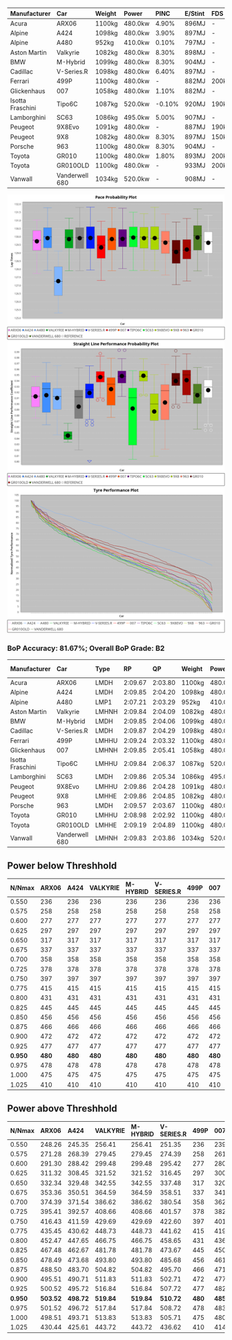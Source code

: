 | Manufacturer     | Car            | Weight | Power   | PINC    | E/Stint | FDS     |
|:-|:-|:-|:-|:-|:-|:-|
| Acura            | ARX06          | 1100kg | 480.0kw | 4.90%   | 896MJ   |    -    |
| Alpine           | A424           | 1098kg | 480.0kw | 3.90%   | 897MJ   |    -    |
| Alpine           | A480           | 952kg  | 410.0kw | 0.10%   | 797MJ   |    -    |
| Aston Martin     | Valkyrie       | 1082kg | 480.0kw | 8.30%   | 898MJ   |    -    |
| BMW              | M-Hybrid       | 1099kg | 480.0kw | 8.30%   | 904MJ   |    -    |
| Cadillac         | V-Series.R     | 1098kg | 480.0kw | 6.40%   | 897MJ   |    -    |
| Ferrari          | 499P           | 1100kg | 480.0kw |    -    | 882MJ   | 200kph  |
| Glickenhaus      | 007            | 1058kg | 480.0kw | 1.10%   | 882MJ   |    -    |
| Isotta Fraschini | Tipo6C         | 1087kg | 520.0kw | -0.10%  | 920MJ   | 190kph  |
| Lamborghini      | SC63           | 1086kg | 495.0kw | 5.00%   | 907MJ   |    -    |
| Peugeot          | 9X8Evo         | 1091kg | 480.0kw |    -    | 887MJ   | 190kph  |
| Peugeot          | 9X8            | 1082kg | 480.0kw | 8.30%   | 897MJ   | 150kph  |
| Porsche          | 963            | 1100kg | 480.0kw | 8.30%   | 904MJ   |    -    |
| Toyota           | GR010          | 1100kg | 480.0kw | 1.80%   | 893MJ   | 200kph  |
| Toyota           | GR010OLD       | 1100kg | 480.0kw |    -    | 933MJ   | 200kph  |
| Vanwall          | Vanderwell 680 | 1034kg | 520.0kw |    -    | 908MJ   |    -    |

![PACECHART](./IMG/AUTO.png)
![STRAIGHTLINEPERFORMANCECHART](./IMG/AUTO_sp.png)
![TYREPERFORMANCECHART](./IMG/AUTO_tw.png)

### BoP Accuracy: 81.67%; Overall BoP Grade: B2
| Manufacturer     | Car            | Type  | RP      | QP      | Weight | Power¹  | Threshhold | PINC    | Power²   | E/Stint | AVG Vmax  | FDS     | RDLC | L/Stint | BOP-Grade | Model Accuracy | Model Points | Match%  | SimDiff |
|:-|:-|:-|:-|:-|:-|:-|:-|:-|:-|:-|:-|:-|:-|:-|:-|:-|:-|:-|:-|
| Acura            | ARX06          | LMDH  | 2:09.67 | 2:03.80 | 1100kg | 480.0kw | 250.0kph   | 4.90%   | 503.50kw |  896MJ  | 291.33kph |    -    | 0.97 | 25      | +A2       | 100.00%        | 996          | 91.96%  | #       |
| Alpine           | A424           | LMDH  | 2:09.85 | 2:04.20 | 1098kg | 480.0kw | 250.0kph   | 3.90%   | 498.70kw |  897MJ  | 291.38kph |    -    | 0.97 | 25      | +B1       | 99.58%         | 1429         | 87.32%  | #       |
| Alpine           | A480           | LMP1  | 2:07.21 | 2:03.29 |  952kg | 410.0kw | 250.0kph   | 0.10%   | 410.40kw |  797MJ  | 290.11kph |    -    | 0.98 | 23      | -Ω1       | 94.94%         | 1689         | 5.02%   | -0.03   |
| Aston Martin     | Valkyrie       | LMHNH | 2:09.84 | 2:04.09 | 1082kg | 480.0kw | 250.0kph   | 8.30%   | 519.80kw |  898MJ  | 282.35kph |    -    | 1.01 | 25      | +C2       | 100.00%        | 247          | 71.20%  | #       |
| BMW              | M-Hybrid       | LMDH  | 2:09.85 | 2:04.06 | 1099kg | 480.0kw | 250.0kph   | 8.30%   | 519.80kw |  904MJ  | 289.81kph |    -    | 0.98 | 25      | ~A1       | 99.97%         | 2912         | 95.62%  | #       |
| Cadillac         | V-Series.R     | LMDH  | 2:09.87 | 2:04.29 | 1098kg | 480.0kw | 250.0kph   | 6.40%   | 510.70kw |  897MJ  | 291.69kph |    -    | 0.97 | 25      | +B2       | 99.49%         | 5225         | 81.91%  | #       |
| Ferrari          | 499P           | LMHHU | 2:09.24 | 2:03.32 | 1100kg | 480.0kw | 250.0kph   |    -    | 480.00kw |  882MJ  | 293.65kph | 200kph  | 1.00 | 25      | -B1       | 100.00%        | 5378         | 86.43%  | #       |
| Glickenhaus      | 007            | LMHNH | 2:09.85 | 2:05.41 | 1058kg | 480.0kw | 250.0kph   | 1.10%   | 485.30kw |  882MJ  | 293.94kph |    -    | 0.94 | 25      | +B2       | 93.90%         | 2170         | 84.86%  | +1.28   |
| Isotta Fraschini | Tipo6C         | LMHHU | 2:09.84 | 2:06.37 | 1087kg | 520.0kw | 250.0kph   | -0.10%  | 519.50kw |  920MJ  | 296.77kph | 190kph  | 1.03 | 25      | +D1       | 100.00%        | 132          | 68.97%  | +1.61   |
| Lamborghini      | SC63           | LMDH  | 2:09.86 | 2:05.34 | 1086kg | 495.0kw | 250.0kph   | 5.00%   | 519.80kw |  907MJ  | 290.28kph |    -    | 1.02 | 25      | +A2       | 100.00%        | 784          | 91.96%  | +1.97   |
| Peugeot          | 9X8Evo         | LMHHU | 2:09.86 | 2:04.28 | 1091kg | 480.0kw | 250.0kph   |    -    | 480.00kw |  887MJ  | 294.88kph | 190kph  | 0.97 | 25      | +B1       | 100.00%        | 1459         | 88.16%  | #       |
| Peugeot          | 9X8            | LMHHE | 2:09.86 | 2:04.85 | 1082kg | 480.0kw | 250.0kph   | 8.30%   | 519.80kw |  897MJ  | 289.23kph | 150kph  | 1.00 | 25      | +B2       | 99.18%         | 4817         | 84.64%  | +0.66   |
| Porsche          | 963            | LMDH  | 2:09.57 | 2:03.67 | 1100kg | 480.0kw | 250.0kph   | 8.30%   | 519.80kw |  904MJ  | 290.90kph |    -    | 0.98 | 25      | ~A1       | 99.92%         | 14207        | 100.00% | #       |
| Toyota           | GR010          | LMHHU | 2:08.98 | 2:02.92 | 1100kg | 480.0kw | 250.0kph   | 1.80%   | 488.60kw |  893MJ  | 293.50kph | 200kph  | 1.00 | 25      | -C1       | 99.86%         | 4280         | 79.69%  | #       |
| Toyota           | GR010OLD       | LMHHE | 2:09.19 | 2:04.89 | 1100kg | 480.0kw | 250.0kph   |    -    | 480.00kw |  933MJ  | 293.87kph | 200kph  | 1.00 | 25      | +B1       | 99.46%         | 925          | 88.92%  | +1.20   |
| Vanwall          | Vanderwell 680 | LMHNH | 2:09.83 | 2:03.86 | 1034kg | 520.0kw | 0.0kph     |    -    | 520.00kw |  908MJ  | 297.31kph |    -    | 1.02 | 25      | ~A1       | 95.82%         | 642          | 100.00% | +0.18   |

## Power below Threshhold
| N/Nmax    | ARX06   | A424    | VALKYRIE | M-HYBRID | V-SERIES.R | 499P    | 007     | TIPO6C  | SC63    | 9X8EVO  | 9X8     | 963     | GR010   | GR010OLD | VANDERWELL 680 | ​     | RPM      | A480            |
|:-|:-|:-|:-|:-|:-|:-|:-|:-|:-|:-|:-|:-|:-|:-|:-|:-|:-|:-|
|  0.550    |  236    |  236    |  236     |  236     |  236       |  236    |  236    |  256    |  244    |  236    |  236    |  236    |  236    |  236     |  256           |  ​    |   --     |  0.00           |
|  0.575    |  258    |  258    |  258     |  258     |  258       |  258    |  258    |  279    |  266    |  258    |  258    |  258    |  258    |  258     |  279           |  ​    |   --     |  0.00           |
|  0.600    |  277    |  277    |  277     |  277     |  277       |  277    |  277    |  300    |  286    |  277    |  277    |  277    |  277    |  277     |  300           |  ​    |   --     |  0.00           |
|  0.625    |  297    |  297    |  297     |  297     |  297       |  297    |  297    |  322    |  306    |  297    |  297    |  297    |  297    |  297     |  322           |  ​    |   --     |  0.00           |
|  0.650    |  317    |  317    |  317     |  317     |  317       |  317    |  317    |  343    |  327    |  317    |  317    |  317    |  317    |  317     |  343           |  ​    |   --     |  0.00           |
|  0.675    |  337    |  337    |  337     |  337     |  337       |  337    |  337    |  365    |  348    |  337    |  337    |  337    |  337    |  337     |  365           |  ​    |   --     |  0.00           |
|  0.700    |  358    |  358    |  358     |  358     |  358       |  358    |  358    |  387    |  369    |  358    |  358    |  358    |  358    |  358     |  387           |  ​    |   --     |  0.00           |
|  0.725    |  378    |  378    |  378     |  378     |  378       |  378    |  378    |  409    |  389    |  378    |  378    |  378    |  378    |  378     |  409           |  ​    |   --     |  0.00           |
|  0.750    |  397    |  397    |  397     |  397     |  397       |  397    |  397    |  430    |  409    |  397    |  397    |  397    |  397    |  397     |  430           |  ​    |   --     |  0.00           |
|  0.775    |  415    |  415    |  415     |  415     |  415       |  415    |  415    |  449    |  428    |  415    |  415    |  415    |  415    |  415     |  449           |  ​    |  5000    |  -3,216,677.29  |
|  0.800    |  431    |  431    |  431     |  431     |  431       |  431    |  431    |  467    |  445    |  431    |  431    |  431    |  431    |  431     |  467           |  ​    |  5500    |  -3,503,363.81  |
|  0.825    |  445    |  445    |  445     |  445     |  445       |  445    |  445    |  482    |  459    |  445    |  445    |  445    |  445    |  445     |  482           |  ​    |  5999    |  -3,804,076.12  |
|  0.850    |  456    |  456    |  456     |  456     |  456       |  456    |  456    |  494    |  470    |  456    |  456    |  456    |  456    |  456     |  494           |  ​    |  6499    |  -4,118,812.20  |
|  0.875    |  466    |  466    |  466     |  466     |  466       |  466    |  466    |  505    |  480    |  466    |  466    |  466    |  466    |  466     |  505           |  ​    |  7000    |  -4,447,573.05  |
|  0.900    |  472    |  472    |  472     |  472     |  472       |  472    |  472    |  512    |  487    |  472    |  472    |  472    |  472    |  472     |  512           |  ​    |  7500    |  -4,790,358.68  |
|  0.925    |  477    |  477    |  477     |  477     |  477       |  477    |  477    |  517    |  492    |  477    |  477    |  477    |  477    |  477     |  517           |  ​    |  8000    |  407.20         |
| **0.950** | **480** | **480** | **480**  | **480**  | **480**    | **480** | **480** | **520** | **495** | **480** | **480** | **480** | **480** | **480**  | **520**        | **​** | **8499** | **410.20**      |
|  0.975    |  478    |  478    |  478     |  478     |  478       |  478    |  478    |  518    |  493    |  478    |  478    |  478    |  478    |  478     |  518           |  ​    |  9000    |  205.10         |
|  1.000    |  475    |  475    |  475     |  475     |  475       |  475    |  475    |  514    |  490    |  475    |  475    |  475    |  475    |  475     |  514           |  ​    |   --     |  0.00           |
|  1.025    |  410    |  410    |  410     |  410     |  410       |  410    |  410    |  444    |  423    |  410    |  410    |  410    |  410    |  410     |  444           |  ​    |   --     |  0.00           |

## Power above Threshhold
| N/Nmax    | ARX06      | A424       | VALKYRIE   | M-HYBRID   | V-SERIES.R | 499P    | 007        | TIPO6C     | SC63       | 9X8EVO  | 9X8        | 963        | GR010      | GR010OLD | VANDERWELL 680 | ​     | RPM      | A480            |
|:-|:-|:-|:-|:-|:-|:-|:-|:-|:-|:-|:-|:-|:-|:-|:-|:-|:-|:-|
|  0.550    |  248.26    |  245.35    |  256.41    |  256.41    |  251.35    |  236    |  239.14    |  256.24    |  256.37    |  236    |  256.41    |  256.41    |  240.31    |  236     |  256           |  ​    |   --     |  0.00           |
|  0.575    |  271.28    |  268.39    |  279.45    |  279.45    |  274.39    |  258    |  261.15    |  279.26    |  279.40    |  258    |  279.45    |  279.45    |  262.34    |  258     |  279           |  ​    |   --     |  0.00           |
|  0.600    |  291.30    |  288.42    |  299.48    |  299.48    |  295.42    |  277    |  280.16    |  299.28    |  299.43    |  277    |  299.48    |  299.48    |  282.37    |  277     |  300           |  ​    |   --     |  0.00           |
|  0.625    |  311.32    |  308.45    |  321.52    |  321.52    |  316.45    |  297    |  300.17    |  321.30    |  321.46    |  297    |  321.52    |  321.52    |  302.40    |  297     |  322           |  ​    |   --     |  0.00           |
|  0.650    |  332.34    |  329.48    |  342.55    |  342.55    |  337.48    |  317    |  320.18    |  342.32    |  342.49    |  317    |  342.55    |  342.55    |  322.42    |  317     |  343           |  ​    |   --     |  0.00           |
|  0.675    |  353.36    |  350.51    |  364.59    |  364.59    |  358.51    |  337    |  341.20    |  364.34    |  364.53    |  337    |  364.59    |  364.59    |  343.45    |  337     |  365           |  ​    |   --     |  0.00           |
|  0.700    |  374.39    |  371.54    |  386.62    |  386.62    |  380.54    |  358    |  362.21    |  386.36    |  386.56    |  358    |  386.62    |  386.62    |  364.48    |  358     |  387           |  ​    |   --     |  0.00           |
|  0.725    |  395.41    |  392.57    |  408.66    |  408.66    |  401.57    |  378    |  382.22    |  408.38    |  408.59    |  378    |  408.66    |  408.66    |  384.50    |  378     |  409           |  ​    |   --     |  0.00           |
|  0.750    |  416.43    |  411.59    |  429.69    |  429.69    |  422.60    |  397    |  401.23    |  429.40    |  429.62    |  397    |  429.69    |  429.69    |  403.53    |  397     |  430           |  ​    |   --     |  0.00           |
|  0.775    |  435.45    |  430.62    |  448.73    |  448.73    |  441.62    |  415    |  419.24    |  448.41    |  448.65    |  415    |  448.73    |  448.73    |  422.55    |  415     |  449           |  ​    |  5000    |  -3,216,677.29  |
|  0.800    |  452.47    |  447.65    |  466.75    |  466.75    |  458.65    |  431    |  436.25    |  466.43    |  466.67    |  431    |  466.75    |  466.75    |  438.57    |  431     |  467           |  ​    |  5500    |  -3,503,363.81  |
|  0.825    |  467.48    |  462.67    |  481.78    |  481.78    |  473.67    |  445    |  450.26    |  481.44    |  481.70    |  445    |  481.78    |  481.78    |  453.59    |  445     |  482           |  ​    |  5999    |  -3,804,076.12  |
|  0.850    |  478.49    |  473.68    |  493.80    |  493.80    |  485.68    |  456    |  461.27    |  493.46    |  493.71    |  456    |  493.80    |  493.80    |  464.61    |  456     |  494           |  ​    |  6499    |  -4,118,812.20  |
|  0.875    |  488.50    |  483.70    |  504.82    |  504.82    |  495.70    |  466    |  471.27    |  504.47    |  504.73    |  466    |  504.82    |  504.82    |  474.62    |  466     |  505           |  ​    |  7000    |  -4,447,573.05  |
|  0.900    |  495.51    |  490.71    |  511.83    |  511.83    |  502.71    |  472    |  477.28    |  511.47    |  511.74    |  472    |  511.83    |  511.83    |  480.63    |  472     |  512           |  ​    |  7500    |  -4,790,358.68  |
|  0.925    |  500.52    |  495.72    |  516.84    |  516.84    |  507.72    |  477    |  482.28    |  516.48    |  516.75    |  477    |  516.84    |  516.84    |  485.64    |  477     |  517           |  ​    |  8000    |  407.20         |
| **0.950** | **503.52** | **498.72** | **519.84** | **519.84** | **510.72** | **480** | **485.28** | **519.48** | **519.75** | **480** | **519.84** | **519.84** | **488.64** | **480**  | **520**        | **​** | **8499** | **410.20**      |
|  0.975    |  501.52    |  496.72    |  517.84    |  517.84    |  508.72    |  478    |  483.28    |  517.48    |  517.75    |  478    |  517.84    |  517.84    |  486.64    |  478     |  518           |  ​    |  9000    |  205.10         |
|  1.000    |  498.51    |  493.71    |  513.83    |  513.83    |  505.71    |  475    |  480.28    |  513.47    |  513.74    |  475    |  513.83    |  513.83    |  483.63    |  475     |  514           |  ​    |   --     |  0.00           |
|  1.025    |  430.44    |  425.61    |  443.72    |  443.72    |  436.62    |  410    |  414.24    |  443.41    |  443.64    |  410    |  443.72    |  443.72    |  417.55    |  410     |  444           |  ​    |   --     |  0.00           |
